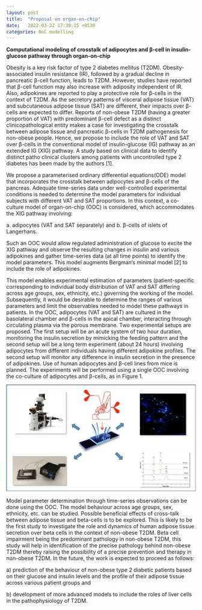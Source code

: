 ```yaml
---
layout: post
title:  "Proposal on organ-on-chip"
date:   2022-03-22 17:30:15 +0530
categories: OoC modelling
---
```


**Computational modeling of crosstalk of adipocytes and β-cell in insulin-glucose
pathway through organ-on-chip**

Obesity is a key risk factor of type 2 diabetes mellitus (T2DM). Obesity-associated insulin resistance (IR), followed
by a gradual decline in pancreatic β-cell function, leads to T2DM. However, studies have reported that β-cell function
may also increase with adiposity independent of IR. Also, adipokines are reported to play a protective role for β-cells
in the context of T2DM. As the secretory patterns of visceral adipose tissue (VAT) and subcutaneous adipose tissue
(SAT) are different, their impacts over β-cells are expected to differ. Reports of non-obese T2DM (having a greater
proportion of VAT) with predominant β-cell defect as a distinct clinicopathological entity makes a case for investigating
the crosstalk between adipose tissue and pancreatic β-cells in T2DM pathogenesis for non-obese people. Hence, we
propose to include the role of VAT and SAT over β-cells in the conventional model of insulin-glucose (IG) pathway
as an extended IG (XIG) pathway. A study based on clinical data to identify distinct patho clinical clusters among
patients with uncontrolled type 2 diabetes has been made by the authors [1].

We propose a parameterised ordinary differential equations(ODE) model that incorporates the crosstalk between
adipocytes and β-cells of the pancreas. Adequate time-series data under well-controlled experimental conditions is
needed to determine the model parameters for individual subjects with different VAT and SAT proportions. In this
context, a co-culture model of organ-on-chip (OOC) is considered, which accommodates the XIG pathway involving:

a. adipocytes (VAT and SAT separately) and 
b. β-cells of islets of Langerhans. 

Such an OOC would allow regulated
administration of glucose to excite the XIG pathway and observe the resulting changes in insulin and various adipokines
and gather time-series data (at all time points) to identify the model parameters. This model augments Bergman’s minimal model [2] to include the role of adipokines.

This model enables experimental estimation of parameters (patient-specific corresponding to individual body distribution of VAT and SAT differing across age groups, sex, ethnicity, etc.) governing the working of the model.
Subsequently, it would be desirable to determine the ranges of various parameters and limit the observables needed to
model these pathways in patients. In the OOC, adipocytes (VAT and SAT) are cultured in the basolateral chamber
and β-cells in the apical chamber, interacting through circulating plasma via the porous membrane. Two experimental
setups are proposed. The first setup will be an acute system of two hour duration, monitoring the insulin secretion
by mimicking the feeding pattern and the second setup will be a long term experiment (about 24 hours) involving
adipocytes from different individuals having different adipokine profiles. The second setup will monitor any difference
in insulin secretion in the presence of adipokines. Use of human adipocytes and β-cell lines from mice is planned. The
experiments will be performed using a single OOC involving the co-culture of adipocytes and β-cells, as in Figure 1.

![Figure 1: OOC experimental setup, the co-culture model and its cross-sectional view](setup_synvivo.jpeg)

 Model parameter determination
through time-series observations can be done using the OOC. The model behaviour across age groups, sex, ethnicity,
etc. can be studied. Possible beneficial effects of cross-talk between adipose tissue and beta-cells is to be explored.
This is likely to be the first study to investigate the role and dynamics of human adipose tissue secretion over beta
cells in the context of non-obese T2DM. Beta cell impairment being the predominant pathology in non-obese T2DM,
this study will help in identification of the precise pathology behind non-obese T2DM thereby raising the possibility
of a precise prevention and therapy in non-obese T2DM. In the future, the work is expected to proceed as follows:

a) prediction of the behaviour of non-obese type 2 diabetic patients based on their glucose and insulin levels and the
profile of their adipose tissue across various patient groups and

 b) development of more advanced models to include
the roles of liver cells in the pathophysiology of T2DM.

